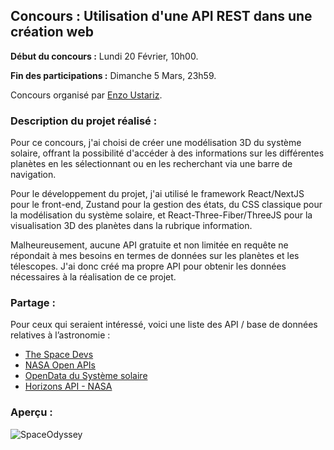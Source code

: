 ## Concours : Utilisation d'une API REST dans une création web 

**Début du concours :** Lundi 20 Février, 10h00. 

**Fin des participations :** Dimanche 5 Mars, 23h59.

Concours organisé par [Enzo Ustariz](https://www.ecole-du-web.net/).

### Description du projet réalisé :

Pour ce concours, j'ai choisi de créer une modélisation 3D du système solaire, offrant la possibilité d'accéder à des informations sur les différentes planètes en les sélectionnant ou en les recherchant via une barre de navigation.

Pour le développement du projet, j'ai utilisé le framework React/NextJS pour le front-end, Zustand pour la gestion des états, du CSS classique pour la modélisation du système solaire, et React-Three-Fiber/ThreeJS pour la visualisation 3D des planètes dans la rubrique information. 

Malheureusement, aucune API gratuite et non limitée en requête ne répondait à mes besoins en termes de données sur les planètes et les télescopes. J'ai donc créé ma propre API pour obtenir les données nécessaires à la réalisation de ce projet.

### Partage :

Pour ceux qui seraient intéressé, voici une liste des API / base de données relatives à l’astronomie : 

- [The Space Devs](https://thespacedevs.com/llapi)
- [NASA Open APIs](https://api.nasa.gov/)
- [OpenData du Système solaire](https://api.le-systeme-solaire.net/)
- [Horizons API - NASA](https://ssd.jpl.nasa.gov/horizons/app.html#/)

### Aperçu :

![SpaceOdyssey](https://user-images.githubusercontent.com/59047879/222120725-71c6ab9b-eed4-4dd2-ad8c-fedf3df4e624.png)

